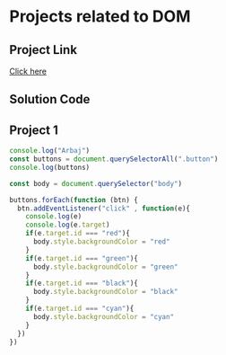 #  Projects related to DOM

## Project Link

[Click here](https://stackblitz.com/edit/dom-project-chaiaurcode?file=index.html)

## Solution Code

## Project 1

```javascript
console.log("Arbaj")
const buttons = document.querySelectorAll(".button")
console.log(buttons)

const body = document.querySelector("body")

buttons.forEach(function (btn) {
  btn.addEventListener("click" , function(e){
    console.log(e)
    console.log(e.target)
    if(e.target.id === "red"){
      body.style.backgroundColor = "red"
    }
    if(e.target.id === "green"){
      body.style.backgroundColor = "green"
    }
    if(e.target.id === "black"){
      body.style.backgroundColor = "black"
    }
    if(e.target.id === "cyan"){
      body.style.backgroundColor = "cyan"
    }
  })
})


```